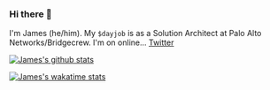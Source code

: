 ### Hi there 👋

I'm James (he/him). My `$dayjob` is as a Solution Architect at Palo Alto Networks/Bridgecrew. I'm on online... [Twitter](https://twitter.com/jimwoolfenden)

[![James's github stats](https://github-readme-stats.vercel.app/api?username=jameswoolfenden&theme=cobalt)](https://github.com/anuraghazra/github-readme-stats)


[![James's wakatime stats](https://github-readme-stats.vercel.app/api/wakatime?username=jameswoolfenden&theme=cobalt)](https://github.com/jameswoolfenden/github-readme-stats)
<!--
**kmcquade/kmcquade** is a ✨ _special_ ✨ repository because its `README.md` (this file) appears on your GitHub profile.

Here are some ideas to get you started:

- 🔭 I’m currently working on ...
- 🌱 I’m currently learning ...
- 👯 I’m looking to collaborate on ...
- 🤔 I’m looking for help with ...
- 💬 Ask me about ...
- 📫 How to reach me: ...
- 😄 Pronouns: ...
- ⚡ Fun fact: ...
-->

